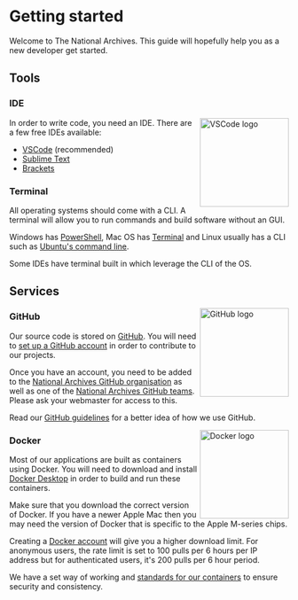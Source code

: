 # Getting started

Welcome to The National Archives. This guide will hopefully help you as a new developer get started.

## Tools

### IDE

<img src="https://upload.wikimedia.org/wikipedia/commons/thumb/9/9a/Visual_Studio_Code_1.35_icon.svg/150px-Visual_Studio_Code_1.35_icon.svg.png" alt="VSCode logo" title="VSCode" width="160" align="right">

In order to write code, you need an IDE. There are a few free IDEs available:

- [VSCode](https://code.visualstudio.com/) (recommended)
- [Sublime Text](https://www.sublimetext.com)
- [Brackets](https://brackets.io/)

### Terminal

All operating systems should come with a CLI. A terminal will allow you to run commands and build software without an GUI.

Windows has [PowerShell](https://learn.microsoft.com/en-us/powershell/), Mac OS has [Terminal](https://support.apple.com/en-gb/guide/terminal/apd5265185d-f365-44cb-8b09-71a064a42125/mac) and Linux usually has a CLI such as [Ubuntu's command line](https://ubuntu.com/tutorials/command-line-for-beginners).

Some IDEs have terminal built in which leverage the CLI of the OS.

## Services

<img src="https://upload.wikimedia.org/wikipedia/commons/thumb/c/c2/GitHub_Invertocat_Logo.svg/400px-GitHub_Invertocat_Logo.svg.png" alt="GitHub logo" title="GitHub" width="160" align="right">

### GitHub

Our source code is stored on [GitHub](https://github.com/). You will need to [set up a GitHub account](https://github.com/join) in order to contribute to our projects.

Once you have an account, you need to be added to the [National Archives GitHub organisation](https://github.com/nationalarchives) as well as one of the [National Archives GitHub teams](https://github.com/orgs/nationalarchives/teams). Please ask your webmaster for access to this.

Read our [GitHub guidelines](/developer-handbook/third-party/github/) for a better idea of how we use GitHub.

<img src="https://upload.wikimedia.org/wikipedia/en/thumb/f/f4/Docker_logo.svg/240px-Docker_logo.svg.png" alt="Docker logo" title="Docker" width="160" align="right">

### Docker

Most of our applications are built as containers using Docker. You will need to download and install [Docker Desktop](https://www.docker.com/) in order to build and run these containers.

Make sure that you download the correct version of Docker. If you have a newer Apple Mac then you may need the version of Docker that is specific to the Apple M-series chips.

Creating a [Docker account](https://hub.docker.com/signup) will give you a higher download limit. For anonymous users, the rate limit is set to 100 pulls per 6 hours per IP address but for authenticated users, it's 200 pulls per 6 hour period.

We have a set way of working and [standards for our containers](/developer-handbook/technology/containers/) to ensure security and consistency.
